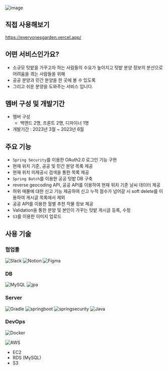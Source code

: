 ![image](https://github.com/everyone-s-garden/everyone-garden-back/assets/108210958/21d97102-2f8d-4415-b0ef-8d20119b5c42)


## 직접 사용해보기
https://everyonesgarden.vercel.app/

## 어떤 서비스인가요? 
- 소규모 텃밭을 가꾸고자 하는 사람들의 수요가 높아지고 텃밭 분양 정보의 분산으로 어려움을 겪는 사람들을 위해
- 공공 분양과 민간 분양을 한 곳에 볼 수 있도록
- 그리고 쉬운 분양을 도와주는 서비스 입니다.
## 멤버 구성 및 개발기간
- 멤버 구성
  - 백앤드 2명, 프론트 2명, 디자이너 1명
- 개발기간 : 2023년 3월 ~ 2023년 6월
## 주요 기능
- `Spring Security`를 이용한 OAuth2.0 로그인 기능 구현
- 현재 위치 기준, 공공 및 민간 분양 목록 제공
- 현재 위치 미제공시 검색을 통한 목록 제공
- `Spring Batch`를 이용한 공공 텃밭 DB 구축
- reverse geocoding API, 공공 API를 이용하여 현재 위치 기준 날씨 데이터 제공
- 허위 매물에 대한 신고 기능 제공하여 신고 누적 점수가 넘어갈 시 soft delete를 이용하여 게시글 목록에서 제외
- 공공 API를 이용한 월별 추천 작물 정보 제공
- Validation을 통한 분양 및 본인이 가꾸는 텃밭 게시글 등록, 수정
- `S3`를 이용한 이미지 업로드

## 사용 기술
### 협업툴
![Slack](https://img.shields.io/badge/Slack-4A154B?style=for-the-badge&logo=slack&logoColor=white)
![Notion](https://img.shields.io/badge/Notion-%23000000.svg?style=for-the-badge&logo=notion&logoColor=white)
![Figma](https://img.shields.io/badge/figma-%23F24E1E.svg?style=for-the-badge&logo=figma&logoColor=white)
### DB
![MySQL](https://img.shields.io/badge/mysql-%2300f.svg?style=for-the-badge&logo=mysql&logoColor=white)
![jpa](https://img.shields.io/badge/JPA-%236DB33F.svg?style=for-the-badge&logo=spring&logoColor=white)
### Server
![Gradle](https://img.shields.io/badge/Gradle-02303A.svg?style=for-the-badge&logo=Gradle&logoColor=white)
![springboot](https://img.shields.io/badge/Springboot-6DB33F?style=for-the-badge&logo=SpringBoot&logoColor=white)
![springsecurity](https://img.shields.io/badge/Spring_Security-6DB33F?style=for-the-badge&logo=Spring-Security&logoColor=white)
![Java](https://img.shields.io/badge/java-%23ED8B00.svg?style=for-the-badge&logo=java&logoColor=white)

### DevOps

![Docker](https://img.shields.io/badge/docker-%230db7ed.svg?style=for-the-badge&logo=docker&logoColor=white)

![AWS](https://img.shields.io/badge/AWS-%23FF9900.svg?style=for-the-badge&logo=amazon-aws&logoColor=white)
- EC2
- RDS (MySQL)
- S3
